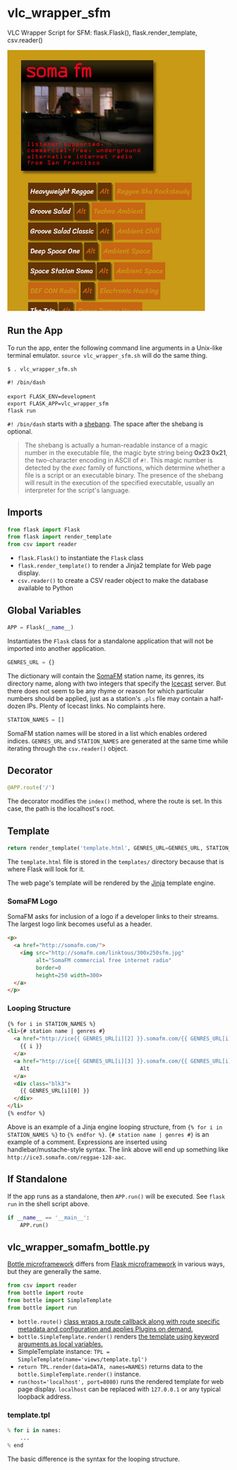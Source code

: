 # vlc_wrapper_sfm
VLC Wrapper Script for SFM: flask.Flask(), flask.render_template, csv.reader()

![screen capture](screen_capture.png)

## Run the App

To run the app, enter the following command line arguments in a Unix-like terminal emulator. `source vlc_wrapper_sfm.sh` will do the same thing.

```shell
$ . vlc_wrapper_sfm.sh
```

```shell
#! /bin/dash

export FLASK_ENV=development
export FLASK_APP=vlc_wrapper_sfm
flask run
```

`#! /bin/dash` starts with a [shebang](https://en.wikipedia.org/wiki/Shebang_(Unix)#Magic_number). The space after the shebang is optional.

>The shebang is actually a human-readable instance of a magic number in the executable file, the magic byte string being **0x23 0x21**, the two-character encoding in ASCII of `#!`. This magic number is detected by the _exec_ family of functions, which determine whether a file is a script or an executable binary. The presence of the shebang will result in the execution of the specified executable, usually an interpreter for the script's language.

## Imports

```python
from flask import Flask
from flask import render_template
from csv import reader
```

- `flask.Flask()` to instantiate the `Flask` class
- `flask.render_template()` to render a Jinja2 template for Web page display.
- `csv.reader()` to create a CSV reader object to make the database available to Python

## Global Variables

```python
APP = Flask(__name__)
```

Instantiates the `Flask` class for a standalone application that will not be imported into another application.

```python
GENRES_URL = {}
```

The dictionary will contain the [SomaFM](http://somafm.com/) station name, its genres, its directory name, along with two integers that specify the [Icecast](http://icecast.org/) server. But there does not seem to be any rhyme or reason for which particular numbers should be applied, just as a station's `.pls` file may contain a half-dozen IPs. Plenty of Icecast links. No complaints here.

```python
STATION_NAMES = []
```

SomaFM station names will be stored in a list which enables ordered indices. `GENRES_URL` and `STATION_NAMES` are generated at the same time while iterating through the `csv.reader()` object.

## Decorator

```python
@APP.route('/')
```

The decorator modifies the `index()` method, where the route is set. In this case, the path is the localhost's root.

## Template

```python
return render_template('template.html', GENRES_URL=GENRES_URL, STATION_NAMES=STATION_NAMES)
```

The `template.html` file is stored in the `templates/` directory because that is where Flask will look for it.

The web page's template will be rendered by the [Jinja](https://palletsprojects.com/p/jinja/) template engine.

### SomaFM Logo

SomaFM asks for inclusion of a logo if a developer links to their streams. The largest logo link becomes useful as a header.

```html
<p>
  <a href="http://somafm.com/">
    <img src="http://somafm.com/linktous/300x250sfm.jpg" 
         alt="SomaFM commercial free internet radio" 
         border=0 
         height=250 width=300>
  </a>
</p>
```

### Looping Structure

```html
{% for i in STATION_NAMES %}
<li>{# station name | genres #}
  <a href="http://ice{{ GENRES_URL[i][2] }}.somafm.com/{{ GENRES_URL[i][1] }}-128-aac" target="_blank" class="blk1">
    {{ i }}
  </a>
  <a href="http://ice{{ GENRES_URL[i][3] }}.somafm.com/{{ GENRES_URL[i][1] }}-128-aac" target="_blank" class="blk2">
    Alt
  </a>
  <div class="blk3">
    {{ GENRES_URL[i][0] }}
  </div>
</li>
{% endfor %}
```

Above is an example of a Jinja engine looping structure, from `{% for i in STATION_NAMES %}` to `{% endfor %}`. `{# station name | genres #}` is an example of a comment. Expressions are inserted using handlebar/mustache-style syntax. The link above will end up something like `http://ice3.somafm.com/reggae-128-aac`. 

## If Standalone

If the app runs as a standalone, then `APP.run()` will be executed. See `flask run` in the shell script above.

```python
if __name__ == '__main__':
    APP.run()
```

## vlc_wrapper_somafm_bottle.py

[Bottle microframework](https://bottlepy.org/docs/dev/) differs from [Flask microframework](https://flask.palletsprojects.com/en/1.1.x/) in various ways, but they are generally the same.

```python
from csv import reader
from bottle import route
from bottle import SimpleTemplate
from bottle import run
```

- `bottle.route()` [class wraps a route callback along with route specific metadata and configuration and applies Plugins on demand.](https://bottlepy.org/docs/dev/api.html#bottle.Route)
- `bottle.SimpleTemplate.render()` renders [the template using keyword arguments as local variables.](https://bottlepy.org/docs/dev/stpl.html#bottle.SimpleTemplate.render)
- SimpleTemplate instance: `TPL = SimpleTemplate(name='views/template.tpl')`
- `return TPL.render(data=DATA, names=NAMES)` returns data to the `bottle.SimpleTemplate.render()` instance.
- `run(host='localhost', port=8080)` runs the rendered template for web page display. `localhost` can be replaced with `127.0.0.1` or any typical loopback address.

### template.tpl

```python
% for i in names:
    ...
% end
```

The basic difference is the syntax for the looping structure.
